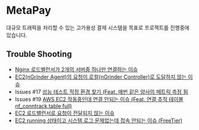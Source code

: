# MetaPay
대규모 트래픽을 처리할 수 있는 고가용성 결제 시스템을 목표로 프로젝트를 진행중에 있습니다.

## Trouble Shooting
- [Nginx 로드밸런서가 2개의 서버중 하나만 연결하는 이슈](https://ydmins.com/104)
- [EC2(nGrinder Agent)의 요청이 로컬(nGrinder Controller)로 도달하지 않는 이슈](https://ydmins.com/105)
- Issues #17 [성능 테스트 적정 환경 찾기 (Feat. 매번 같은 양사의 메트릭 측정 됨](https://ydmins.com/113)
- Issues #19 [AWS EC2 작동중인데 연결 안되는 이슈 (Feat. 연결 추적 테이블 nf_conntrack table full)](https://ydmins.com/114)
- [EC2 로드밸런서로 요청이 전달되지 않는 이슈](https://ydmins.com/115)
- [EC2 running 상태이고 시스템 로그 문제없는데 접속 안되는 이슈 (FreeTier)](https://ydmins.com/119)
